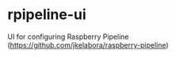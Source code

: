 rpipeline-ui
============

UI for configuring Raspberry Pipeline (https://github.com/jkelabora/raspberry-pipeline)
